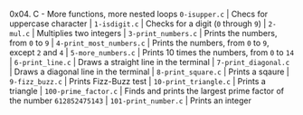 0x04. C - More functions, more nested loops
 `0-isupper.c` | Checs for uppercase character |
 `1-isdigit.c` | Checks for a digit (`0` through `9`) |
 `2-mul.c` | Multiplies two integers |
 `3-print_numbers.c` | Prints the numbers, from `0` to `9` |
 `4-print_most_numbers.c` | Prints the numbers, from `0` to `9`, except `2` and `4` |
 `5-more_numbers.c` | Prints 10 times the numbers, from `0` to `14` |
 `6-print_line.c` | Draws a straight line in the terminal |
 `7-print_diagonal.c` | Draws a diagonal line in the terminal |
 `8-print_square.c` | Prints a sqaure |
 `9-fizz_buzz.c` | Prints Fizz-Buzz test |
 `10-print_triangle.c` | Prints a triangle |
 `100-prime_factor.c` | Finds and prints the largest prime factor of the number `612852475143` |
 `101-print_number.c` | Prints an integer 
